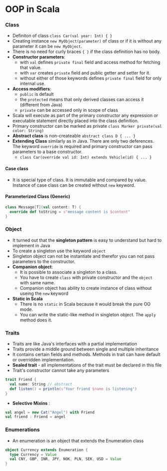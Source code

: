 OOP in Scala
==============

### Class
- Definiton of class `class Car(val year: Int) { }`
- Creating instance `new MyObject(parameter)` of class or if it is without any parameter it can be `new MyObject`.
- There is no need for curly braces `{ }` if the class definition has no body.
- **Constructor parameters**:
  - with `val` defines `private final` field and access method for fetching that value.
  - with `var` creates `private` field and public getter and setter for it.
  - without either of those keywords defines `private final` field for only internal use.
- **Access modifiers**: 
  - `public` is default
  - the `protected` means that only derived classes can access it (different from Java)
  - `private` can be accessed only in scope of class
- Scala will execute as part of the primary constructor any expression or executable statement directly placed into the class definition.
- Primary constructor can be marked as private `class Marker private(val color: String)`
- **Abstract class** is non-createable `abstract class D { ... }`
- **Extending Class** similarly as in Java. There are only two deferences. The keyword `override` is required and primary constructor can pass parameters to a base constructor.
  - `class Car(override val id: Int) extends Vehicle(id) { ... }`

#### Case class
- It is special type of class. It is immutable and compared by value. Instance of case class can be created without `new` keyword.

#### Parameterized Class (Generic)
```scala
class Message[T](val content: T) {
  override def toString = s"message content is $content"
}
```

### Object
- It turned out that the **singleton pattern** is easy to understand but hard to implement in Java
- To create a singleton use the keyword `object`
- Singleton object can not be instantiate and therefor you can not pass parameters to the constructor.
- **Companion object**:
  - It is possible to associate a singleton to a class.
  - You have to create `class` with private constructor and the `object` with same name.
  - Companion object has ability to create instance of class without useing the `new` keyword
- **Static in Scala**
  - There is no `static` in Scala because it would break the pure OO mode.
  - You can write the static-like method in singleton object. The `apply` method does it.

### Traits
- Traits are like Java's interfaces with a partial implementation
- Traits provide a middle ground between single and multiple inheritance
- It contains certain fields and methods. Methods in trait can have default or overridden implementation.
- **Sealed trait** - all implementations of the trait must be declared in this file
- Trait's constructor cannot take any parameters
```scala
trait Friend {
  val name: String // abstract
  def listen() = println(s"Your friend $name is listening")	
}
```
- **Selective Mixins** : 
```scala
val angel = new Cat("Angel") with Friend 	
val friend : Friend = angel
```

### Enumerations
- An enumeration is an object that extends the Enumeration class
```scala
object Currency extends Enumeration {
  type Currency = Value
  val CNY, GBP, INR, JPY, NOK, PLN, SEK, USD = Value	
}
```
